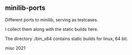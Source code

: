 ## minilib-ports



Different ports to minilib,
serving as testcases.


I collect them along with the static builds here.


The directory ./bin_x64 contains static builds for linux, 64 bit.



misc 2021




